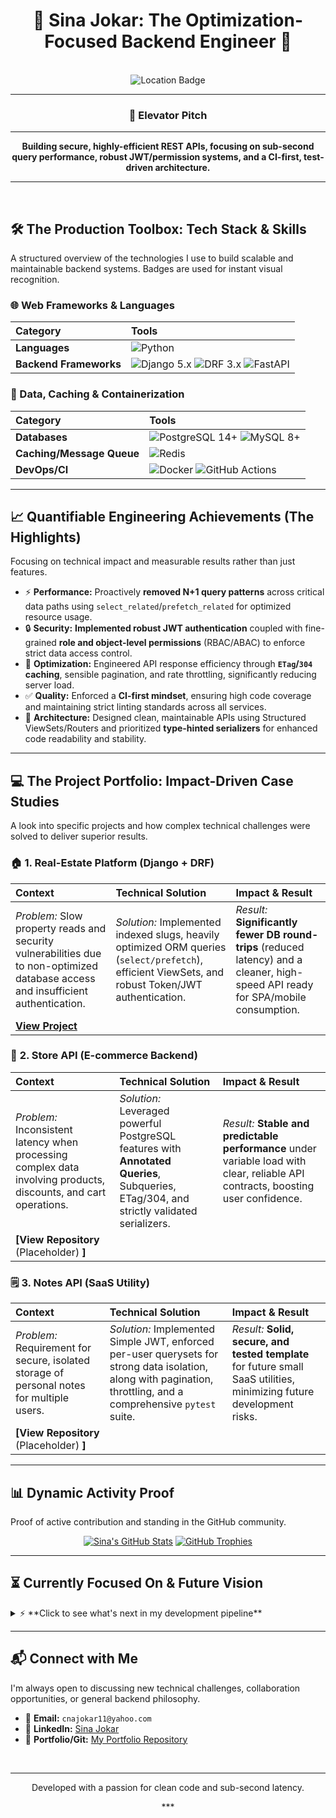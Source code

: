 <div align="center">
    
# 🚀 Sina Jokar: The Optimization-Focused Backend Engineer 🚀
<br/>
<img src="https://img.shields.io/badge/Location-Antalya%2C%20T%C3%BCrkiye%20%F0%9F%87%B9%F0%9F%87%B7-1abc9c?style=for-the-badge&logo=map&logoColor=white" alt="Location Badge"/>

***
### **🎯 Elevator Pitch**
***
**Building secure, highly-efficient REST APIs, focusing on sub-second query performance, robust JWT/permission systems, and a CI-first, test-driven architecture.**
***
</div>

<br/>

## 🛠️ The Production Toolbox: Tech Stack & Skills

A structured overview of the technologies I use to build scalable and maintainable backend systems. Badges are used for instant visual recognition.

### **🌐 Web Frameworks & Languages**

| Category | Tools |
| :--- | :--- |
| **Languages** | ![Python](https://img.shields.io/badge/Python-3776AB?style=for-the-badge&logo=python&logoColor=white) |
| **Backend Frameworks** | ![Django 5.x](https://img.shields.io/badge/Django-092E20?style=for-the-badge&logo=django&logoColor=white) ![DRF 3.x](https://img.shields.io/badge/Django_REST-ff1744?style=for-the-badge&logo=djangorestframework&logoColor=white) ![FastAPI](https://img.shields.io/badge/FastAPI-009688?style=for-the-badge&logo=fastapi&logoColor=white) |

### **💾 Data, Caching & Containerization**

| Category | Tools |
| :--- | :--- |
| **Databases** | ![PostgreSQL 14+](https://img.shields.io/badge/PostgreSQL-316192?style=for-the-badge&logo=postgresql&logoColor=white) ![MySQL 8+](https://img.shields.io/badge/MySQL-4479A1?style=for-the-badge&logo=mysql&logoColor=white) |
| **Caching/Message Queue** | ![Redis](https://img.shields.io/badge/Redis-DC382D?style=for-the-badge&logo=redis&logoColor=white) |
| **DevOps/CI** | ![Docker](https://img.shields.io/badge/Docker-2496ED?style=for-the-badge&logo=docker&logoColor=white) ![GitHub Actions](https://img.shields.io/badge/GitHub_Actions-2088FF?style=for-the-badge&logo=github-actions&logoColor=white) |

---

## 📈 Quantifiable Engineering Achievements (The Highlights)

Focusing on technical impact and measurable results rather than just features.

* ⚡ **Performance:** Proactively **removed N+1 query patterns** across critical data paths using `select_related`/`prefetch_related` for optimized resource usage.
* 🔒 **Security:** **Implemented robust JWT authentication** coupled with fine-grained **role and object-level permissions** (RBAC/ABAC) to enforce strict data access control.
* 🚀 **Optimization:** Engineered API response efficiency through **`ETag`/`304` caching**, sensible pagination, and rate throttling, significantly reducing server load.
* ✅ **Quality:** Enforced a **CI-first mindset**, ensuring high code coverage and maintaining strict linting standards across all services.
* 📐 **Architecture:** Designed clean, maintainable APIs using Structured ViewSets/Routers and prioritized **type-hinted serializers** for enhanced code readability and stability.

---

## 💻 The Project Portfolio: Impact-Driven Case Studies

A look into specific projects and how complex technical challenges were solved to deliver superior results.

### 🏠 **1. Real-Estate Platform (Django + DRF)**

| **Context** | **Technical Solution** | **Impact & Result** |
| :--- | :--- | :--- |
| *Problem:* Slow property reads and security vulnerabilities due to non-optimized database access and insufficient authentication. | *Solution:* Implemented indexed slugs, heavily optimized ORM queries (`select/prefetch`), efficient ViewSets, and robust Token/JWT authentication. | *Result:* **Significantly fewer DB round-trips** (reduced latency) and a cleaner, high-speed API ready for SPA/mobile consumption. |
| **[View Project](https://github.com/sinajokarr/django-realestate-platform)** |

### 🛒 **2. Store API (E-commerce Backend)**

| **Context** | **Technical Solution** | **Impact & Result** |
| :--- | :--- | :--- |
| *Problem:* Inconsistent latency when processing complex data involving products, discounts, and cart operations. | *Solution:* Leveraged powerful PostgreSQL features with **Annotated Queries**, Subqueries, ETag/304, and strictly validated serializers. | *Result:* **Stable and predictable performance** under variable load with clear, reliable API contracts, boosting user confidence. |
| **[View Repository** (Placeholder) **]** |

### 🗒️ **3. Notes API (SaaS Utility)**

| **Context** | **Technical Solution** | **Impact & Result** |
| :--- | :--- | :--- |
| *Problem:* Requirement for secure, isolated storage of personal notes for multiple users. | *Solution:* Implemented Simple JWT, enforced per-user querysets for strong data isolation, along with pagination, throttling, and a comprehensive `pytest` suite. | *Result:* **Solid, secure, and tested template** for future small SaaS utilities, minimizing future development risks. |
| **[View Repository** (Placeholder) **]** |

---

## 📊 Dynamic Activity Proof

Proof of active contribution and standing in the GitHub community.

<div align="center">
    
[![Sina's GitHub Stats](https://github-readme-stats.vercel.app/api?username=sinajokarr&show_icons=true&theme=dark&rank_icon=github&hide_border=true)](https://github.com/sinajokarr)
[![GitHub Trophies](https://github-profile-trophy.vercel.app/?username=sinajokarr&theme=radical&no-frame=true)](https://github.com/sinajokarr)

</div>

---

## ⏳ Currently Focused On & Future Vision

<details>
<summary>⚡ **Click to see what's next in my development pipeline**</summary>
<br/>

* **Current Deep Dive:** Small DRF labs on **advanced throttling techniques**, complex permission systems (e.g., custom logic), and **granular caching mechanisms**. *(WIP - Commits coming soon!)*
* **Future Exploration:** Currently diving deep into **Microservices architecture with FastAPI** and exploring distributed messaging systems like **Kafka** for high-throughput solutions.

</details>

---

## 📬 Connect with Me

I'm always open to discussing new technical challenges, collaboration opportunities, or general backend philosophy.

* 📧 **Email:** `cnajokar11@yahoo.com`
* 🔗 **LinkedIn:** [Sina Jokar](https://www.linkedin.com/in/sinajokar/)
* 📁 **Portfolio/Git:** [My Portfolio Repository](https://github.com/sinajokarr/Portfolio.git)

<br/>
<div align="center">
    
***
<p>Developed with a passion for clean code and sub-second latency.</p>
***
</div>
